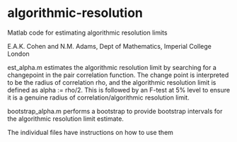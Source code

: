 # algorithmic-resolution
Matlab code for estimating algorithmic resolution limits 

E.A.K. Cohen and N.M. Adams, Dept of Mathematics, Imperial College London

est_alpha.m estimates the algorithmic resolution limit by
searching for a changepoint in the pair correlation function. The change
point is interpreted to be the radius of correlation rho, and the
algorithmic resolution limit is defined as alpha := rho/2.
This is followed by an F-test at 5% level to ensure it is a genuine radius of
correlation/algorithmic resolution limit.

bootstrap_alpha.m performs a bootstrap to provide bootstrap intervals for the algorithmic resolution limit estimate.

The individual files have instructions on how to use them

